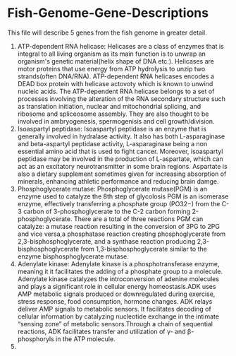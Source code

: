 # Fish-Genome-Gene-Descriptions
This file will describe 5 genes from the fish genome in greater detail. 
1. ATP-dependent RNA helicase:  Helicases are a class of enzymes that is integral to all living organism as its
main function is to unwrap an organism's genetic material(helix shape of DNA etc.). Helicases are motor proteins that use energy from ATP hydrolysis to unzip two strands(often DNA/RNA). ATP-dependent RNA helicases encodes a DEAD box protein with helicase actovoty which is known to unwind nucleic acids. The ATP-dependent RNA helicase belongs to a set of processes involving the alteration of the RNA secondary structure such as translation initiation, nuclear and mitochondrial splicing, and ribosome and spliceosome assembly. They are also thought to be involved in ambryogenesis, spermogenisis and cell growth/division.
2. Isoaspartyl peptidase: Isoaspartyl peptidase is an enzyme that is generally involved in hydralase activity. It also has both L-asparaginase and beta-aspartyl peptidase activity, L-asparaginase being a non essential amino acid that is used to fight cancer. Moreover, isoaspartyl peptidase may be involved in the production of L-aspartate, which can act as an excitatory neurotransmitter in some brain regions. Aspartate is also a dietary supplement sometimes given for increasing absorption of minerals, enhancing athletic performance and reducing brain damge. 
3. Phosphoglycerate mutase: Phosphoglycerate mutase(PGM) is an enzyme used to catalyze the 8th step of glycolosis PGM is an isomerase enzyme, effectively transferring a phosphate group (PO32−) from the C-3 carbon of 3-phosphoglycerate to the C-2 carbon forming 2-phosphoglycerate. There are a total of three reactions PGM can catalyze: a mutase reaction resulting in the conversion of 3PG to 2PG and vice versa,a phosphatase reaction creating phosphoglycerate from 2,3-bisphosphoglycerate, and a synthase reaction producing 2,3-bisphosphoglycerate from 1,3-bisphosphoglycerate similar to the enzyme bisphosphoglycerate mutase.
4. Adenylate kinase: Adenylate kinase is a phosphotransferase enzyme, meaning it it facilitates the adding of a phosphate group to a molecule. Adenylate kinase catalyzes the introconversion of adenine molecules and plays a significant role in cellular energy homeostasis.ADK uses AMP metabolic signals produced or downregulated during exercise, stress response, food consumption, hormone changes. ADK relays deliver AMP signals to metabolic sensors. It facilitates decoding of cellular information by catalyzing nucleotide exchange in the intimate “sensing zone” of metabolic sensors.Through a chain of sequential reactions, ADK facilitates transfer and utilization of γ- and β-phosphoryls in the ATP molecule.
5. 
